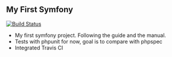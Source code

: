 ## My First Symfony

[![Build Status](https://travis-ci.org/guytenaerefe/symfony-tests.svg?branch=develop)](https://travis-ci.org/guytenaerefe/symfony-tests)

- My first symfony project. Following the guide and the manual.
- Tests with phpunit for now, goal is to compare with phpspec
- Integrated Travis CI
